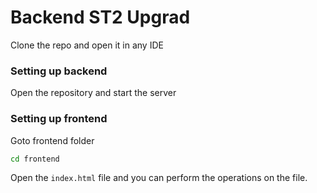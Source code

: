 # Backend ST2 Upgrad

Clone the repo and open it in any IDE

### Setting up backend

Open the repository and start the server

### Setting up frontend

Goto frontend folder
```bash
cd frontend
```

Open the `index.html` file and you can perform the operations on the file.
